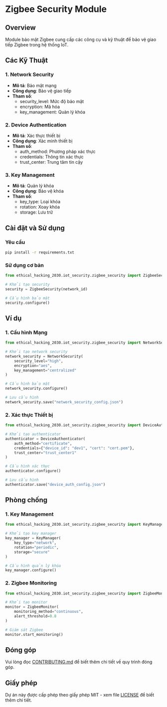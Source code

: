 # Zigbee Security Module

## Overview
Module bảo mật Zigbee cung cấp các công cụ và kỹ thuật để bảo vệ giao tiếp Zigbee trong hệ thống IoT.

## Các Kỹ Thuật

### 1. Network Security
- **Mô tả**: Bảo mật mạng
- **Công dụng**: Bảo vệ giao tiếp
- **Tham số**:
  - security_level: Mức độ bảo mật
  - encryption: Mã hóa
  - key_management: Quản lý khóa

### 2. Device Authentication
- **Mô tả**: Xác thực thiết bị
- **Công dụng**: Xác minh thiết bị
- **Tham số**:
  - auth_method: Phương pháp xác thực
  - credentials: Thông tin xác thực
  - trust_center: Trung tâm tin cậy

### 3. Key Management
- **Mô tả**: Quản lý khóa
- **Công dụng**: Bảo vệ khóa
- **Tham số**:
  - key_type: Loại khóa
  - rotation: Xoay khóa
  - storage: Lưu trữ

## Cài đặt và Sử dụng

### Yêu cầu
```bash
pip install -r requirements.txt
```

### Sử dụng cơ bản
```python
from ethical_hacking_2030.iot_security.zigbee_security import ZigbeeSecurity

# Khởi tạo security
security = ZigbeeSecurity(network_id)

# Cấu hình bảo mật
security.configure()
```

## Ví dụ

### 1. Cấu hình Mạng
```python
from ethical_hacking_2030.iot_security.zigbee_security import NetworkSecurity

# Khởi tạo network security
network_security = NetworkSecurity(
    security_level="high",
    encryption="aes",
    key_management="centralized"
)

# Cấu hình bảo mật
network_security.configure()

# Lưu cấu hình
network_security.save("network_security_config.json")
```

### 2. Xác thực Thiết bị
```python
from ethical_hacking_2030.iot_security.zigbee_security import DeviceAuthenticator

# Khởi tạo authenticator
authenticator = DeviceAuthenticator(
    auth_method="certificate",
    credentials={"device_id": "dev1", "cert": "cert.pem"},
    trust_center="trust_center1"
)

# Cấu hình xác thực
authenticator.configure()

# Lưu cấu hình
authenticator.save("device_auth_config.json")
```

## Phòng chống

### 1. Key Management
```python
from ethical_hacking_2030.iot_security.zigbee_security import KeyManager

# Khởi tạo key manager
key_manager = KeyManager(
    key_type="network",
    rotation="periodic",
    storage="secure"
)

# Cấu hình quản lý khóa
key_manager.configure()
```

### 2. Zigbee Monitoring
```python
from ethical_hacking_2030.iot_security.zigbee_security import ZigbeeMonitor

# Khởi tạo monitor
monitor = ZigbeeMonitor(
    monitoring_method="continuous",
    alert_threshold=0.8
)

# Giám sát Zigbee
monitor.start_monitoring()
```

## Đóng góp
Vui lòng đọc [CONTRIBUTING.md](../../../../CONTRIBUTING.md) để biết thêm chi tiết về quy trình đóng góp.

## Giấy phép
Dự án này được cấp phép theo giấy phép MIT - xem file [LICENSE](../../../../LICENSE) để biết thêm chi tiết. 